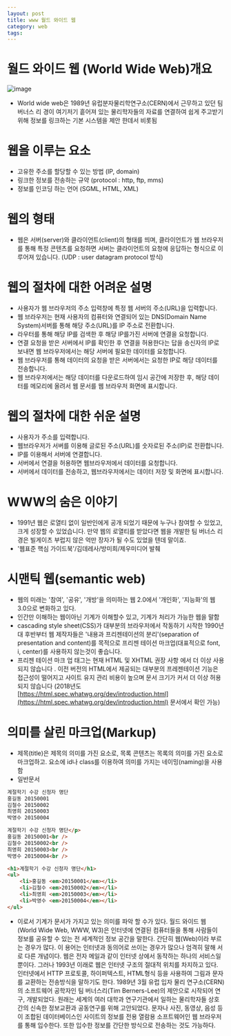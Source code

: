 ```yaml
---
layout: post
title: www 월드 와이드 웹
category: web
tags:
---
```


# 월드 와이드 웹 (World Wide Web)개요

![image](https://github.com/gunug/gunug.github.io/assets/52345276/958c3d5e-04ae-4eea-8669-e3e4aecc9af2)

* World wide web은 1989년 유럽분자물리학연구소(CERN)에서 근무하고 있던 팀 버너스 리 경이 여기저기 흩어져 있는 물리학자들의 자료를 연결하여 쉽게 주고받기 위해 정보를 링크하는 기본 시스템을 제안 한데서 비롯됨

# 웹을 이루는 요소
* 고유한 주소를 할당할 수 있는 방법 (IP, domain)
* 링크한 정보를 전송하는 규약 (protocol : http, ftp, mms)
* 정보를 인코딩 하는 언어 (SGML, HTML, XML)

# 웹의 형태
* 웹은 서버(server)와 클라이언트(client)의 형태를 띄며, 클라이언트가 웹 브라우저를 통해 특정 콘텐츠를 요청하면 서버는 클라이언트의 요청에 응답하는 형식으로 이루어져 있습니다. (UDP : user datagram protocol 방식)

# 웹의 절차에 대한 어려운 설명
* 사용자가 웹 브라우저의 주소 입력창에 특정 웹 서버의 주소(URL)을 입력합니다.
* 웹 브라우저는 현재 사용자의 컴퓨터와 연결되어 있는 DNS(Domain Name System)서버를 통해 해당 주소(URL)를 IP 주소로 전환합니다.
* 라우터를 통해 해당 IP를 검색한 후 해당 IP를가진 서버에 연결을 요청합니다.
* 연결 요청을 받은 서버에서 IP를 확인한 후 연결을 허용한다는 답을 송신자의 IP로 보내면 웹 브라우저에서는 해당 서버에 필요한 데이터를 요청합니다.
* 웹 브라우저를 통해 데이터의 요청을 받은 서버에서는 요청한 IP로 해당 데이터를 전송합니다.
* 웹 브라우저에서는 해당 데이터를 다운로드하여 임시 공간에 저장한 후, 해당 데이터를 메모리에 올려서 웹 문서를 웹 브라우저 화면에 표시합니다.

# 웹의 절차에 대한 쉬운 설명
* 사용자가 주소를 입력합니다.
* 웹브라우저가 서버를 이용해 글로된 주소(URL)를 숫자로된 주소(IP)로 전환합니다.
* IP를 이용해서 서버에 연결합니다.
* 서버에서 연결을 허용하면 웹브라우저에서 데이터를 요청합니다.
* 서버에서 데이터를 전송하고, 웹브라우저에서는 데이터 저장 및 화면에 표시합니다.

# WWW의 숨은 이야기
* 1991년 웹은 로열티 없이 일반인에게 공개 되었기 때문에 누구나 참여할 수 있었고, 크게 성장할 수 있었습니다. 만약 웹의 로열티를 받았다면 웹을 개발한 팀 버너스 리 경은 빌게이츠 부럽지 않은 억만 장자가 될 수도 있었을 텐데 말이죠.
* '웹표준 핵심 가이드북'/김데레사/방미희/제우미디어 발췌

# 시맨틱 웹(semantic web)
* 웹의 미래는 '참여', '공유', '개방'을 의미하는 웹 2.0에서 '개인화', '지능화'의 웹 3.0으로 변화하고 있다.
* 인간만 이해하는 웹이아닌 기계가 이해할수 있고, 기계가 처리가 가능한 웹을 말함
* cascading style sheet(CSS)가 대부분의 브라우저에서 작동하기 시작한 1990년대 후반부터 웹 제작자들은 '내용과 프리젠테이션의 분리'(separation of presentation and content)를 목적으로 프리젠 테이션 마크업(대표적으로 font, i, center)를 사용하지 않는것이 좋습니다.
* 프리젠 테이션 마크 업 태그는 현재 HTML 및 XHTML 권장 사항 에서 더 이상 사용되지 않습니다 . 이전 버전의 HTML에서 제공되는 대부분의 프레젠테이션 기능은 접근성이 떨어지고 사이트 유지 관리 비용이 높으며 문서 크기가 커서 더 이상 허용되지 않습니다 (2018년도 [https://html.spec.whatwg.org/dev/introduction.html](https://html.spec.whatwg.org/dev/introduction.html) 문서에서 확인 가능)

# 의미를 살린 마크업(Markup)
* 제목(title)은 제목의 의미를 가진 요소로, 목록 콘텐츠는 목록의 의미를 가진 요소로 마크업하고. 요소에 id나 class를 이용하여 의미를 가지는 네이밍(naming)을 사용함
* 일반문서

```html
계절학기 수강 신청자 명단
홍길동 20150001
김철수 20150002
최영희 20150003
박영수 20150004
```

```html
계절학기 수강 신청자 명단</p>
홍길동 20150001<br />
김철수 20150002<br />
최영희 20150003<br />
박영수 20150004<br />
```

```html
<h1>계절학기 수강 신청자 명단</h1>
<ul>
	<li>홍길동 <em>20150001</em></li>
	<li>김철수 <em>20150002</em></li>
	<li>최영희 <em>20150003</em></li>
	<li>박영수 <em>20150004</em></li>
</ul>
```
	
* 이로서 기계가 문서가 가지고 있는 의미를 파악 할 수가 있다. 월드 와이드 웹(World Wide Web, WWW, W3)은 인터넷에 연결된 컴퓨터들을 통해 사람들이 정보를 공유할 수 있는 전 세계적인 정보 공간을 말한다. 간단히 웹(Web)이라 부르는 경우가 많다. 이 용어는 인터넷과 동의어로 쓰이는 경우가 많으나 엄격히 말해 서로 다른 개념이다. 웹은 전자 메일과 같이 인터넷 상에서 동작하는 하나의 서비스일 뿐이다. 그러나 1993년 이래로 웹은 인터넷 구조의 절대적 위치를 차지하고 있다. 인터넷에서 HTTP 프로토콜, 하이퍼텍스트, HTML형식 등을 사용하여 그림과 문자를 교환하는 전송방식을 말하기도 한다. 1989년 3월 유럽 입자 물리 연구소(CERN)의 소프트웨어 공학자인 팀 버너스리(Tim Berners-Lee)의 제안으로 시작되어 연구, 개발되었다. 원래는 세계의 여러 대학과 연구기관에서 일하는 물리학자들 상호간의 신속한 정보교환과 공동연구를 위해 고안되었다. 문자나 사진, 동영상, 음성 등이 조합된 데이터베이스인 사이트의 정보를 전용 열람용 소프트웨어인 웹 브라우저를 통해 입수한다. 또한 입수한 정보를 간단한 방식으로 전송하는 것도 가능하다.
